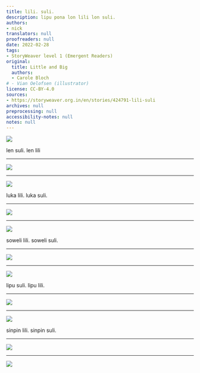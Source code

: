 ```yaml
---
title: lili. suli.
description: lipu pona lon lili lon suli.
authors:
- nick
translators: null
proofreaders: null
date: 2022-02-28
tags:
- StoryWeaver level 1 (Emergent Readers)
original:
  title: Little and Big
  authors:
  - Carole Bloch
# - Vian Oelofsen (illustrator)
license: CC-BY-4.0
sources:
- https://storyweaver.org.in/en/stories/424791-lili-suli
archives: null
preprocessing: null
accessibility-notes: null
notes: null
---
```


![](https://storage.googleapis.com/static.storyweaver.org.in/illustration_crops/89151/size7/e0d5091b93c06a502f608d7f22019e54.jpg)

len suli. len lili

---

![](https://storage.googleapis.com/static.storyweaver.org.in/illustration_crops/89152/size7/52e1043a3169e9530994f84ec70eacee.jpg)

---

![](https://storage.googleapis.com/static.storyweaver.org.in/illustration_crops/89153/size7/05d0b7a2cf5aba986d81f92549f8218a.jpg)

﻿luka lili. luka suli.

---

![](https://storage.googleapis.com/static.storyweaver.org.in/illustration_crops/89154/size7/621e65559a4466c2dc2f9bc1bfbcbdd7.jpg)

---

![](https://storage.googleapis.com/static.storyweaver.org.in/illustration_crops/89155/size7/3513d81f86c76a2d6d5f8aa63ab3ad20.jpg)

﻿soweli lili. soweli suli.

---

![](https://storage.googleapis.com/static.storyweaver.org.in/illustration_crops/89156/size7/90c435982723916620eded32aaf538cd.jpg)

---

![](https://storage.googleapis.com/static.storyweaver.org.in/illustration_crops/89157/size7/7d91064124553ad8467fca92d972b4ab.jpg)

﻿lipu suli. lipu lili.

---

![](https://storage.googleapis.com/static.storyweaver.org.in/illustration_crops/89158/size7/da4b3d695543b2d4f2f0fd16f2ccba05.jpg)

---

![](https://storage.googleapis.com/static.storyweaver.org.in/illustration_crops/89159/size7/7302b433e9ed16095b8386db718bb50b.jpg)

﻿sinpin lili. sinpin suli.

---

![](https://storage.googleapis.com/static.storyweaver.org.in/illustration_crops/89160/size7/113f11b5776dc98090f37dc9a1ebd572.jpg)

---

![](https://storage.googleapis.com/static.storyweaver.org.in/illustration_crops/89161/size7/4bb9b9e79bdc311c0403df5764672e4a.jpg)
